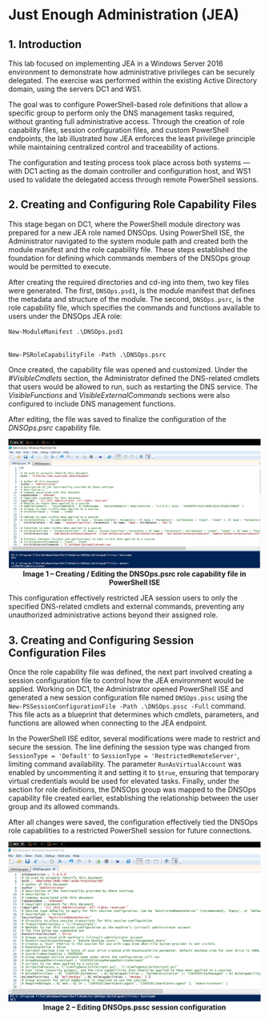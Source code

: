 # Just Enough Administration (JEA)
## 1. Introduction

This lab focused on implementing JEA in a Windows Server 2016 environment to demonstrate how administrative privileges can be securely delegated. The exercise was performed within the existing Active Directory domain, using the servers DC1 and WS1.

The goal was to configure PowerShell-based role definitions that allow a specific group to perform only the DNS management tasks required, without granting full administrative access. Through the creation of role capability files, session configuration files, and custom PowerShell endpoints, the lab illustrated how JEA enforces the least privilege principle while maintaining centralized control and traceability of actions.

The configuration and testing process took place across both systems — with DC1 acting as the domain controller and configuration host, and WS1 used to validate the delegated access through remote PowerShell sessions.

## 2. Creating and Configuring Role Capability Files

This stage began on DC1, where the PowerShell module directory was prepared for a new JEA role named DNSOps. Using PowerShell ISE, the Administrator navigated to the system module path and created both the module manifest and the role capability file. These steps established the foundation for defining which commands members of the DNSOps group would be permitted to execute.

After creating the required directories and cd-ing into them, two key files were generated. The first, `DNSOps.psd1`, is the module manifest that defines the metadata and structure of the module. The second, `DNSOps.psrc`, is the role capability file, which specifies the commands and functions available to users under the DNSOps JEA role:

```
New-ModuleManifest .\DNSOps.psd1
```
```

New-PSRoleCapabilityFile -Path .\DNSOps.psrc
```


Once created, the capability file was opened and customized. Under the _#VisibleCmdlets_ section, the Administrator defined the DNS-related cmdlets that users would be allowed to run, such as restarting the DNS service. The _VisibleFunctions_ and _VisibleExternalCommands_ sections were also configured to include DNS management functions.

After editing, the file was saved to finalize the configuration of the _DNSOps.psrc_ capability file.

<p align="center"> <img src="screenshots/jea-1.png" alt="VMware Inventory View" width="600"><br> <b>Image 1 – Creating / Editing the DNSOps.psrc role capability file in PowerShell ISE</b> </p>

This configuration effectively restricted JEA session users to only the specified DNS-related cmdlets and external commands, preventing any unauthorized administrative actions beyond their assigned role.

## 3. Creating and Configuring Session Configuration Files

Once the role capability file was defined, the next part involved creating a session configuration file to control how the JEA environment would be applied. Working on DC1, the Administrator opened PowerShell ISE and generated a new session configuration file named `DNSOps.pssc` using the `New-PSSessionConfigurationFile -Path .\DNSOps.pssc -Full` command. This file acts as a blueprint that determines which cmdlets, parameters, and functions are allowed when connecting to the JEA endpoint.

In the PowerShell ISE editor, several modifications were made to restrict and secure the session. The line defining the session type was changed from `SessionType = 'Default'` to `SessionType = 'RestrictedRemoteServer'`, limiting command availability. The parameter `RunAsVirtualAccount` was enabled by uncommenting it and setting it to `$true`, ensuring that temporary virtual credentials would be used for elevated tasks. Finally, under the section for role definitions, the DNSOps group was mapped to the DNSOps capability file created earlier, establishing the relationship between the user group and its allowed commands.

After all changes were saved, the configuration effectively tied the DNSOps role capabilities to a restricted PowerShell session for future connections.

<p align="center"> <img src="screenshots/jea-2.png" alt="VMware Inventory View" width="600"><br> <b>Image 2 – Editing DNSOps.pssc session configuration</b> </p>


